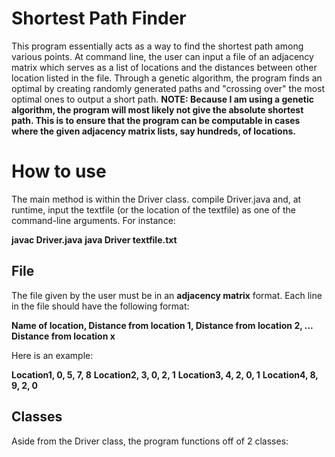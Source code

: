 # Shortest Path Finder
This program essentially acts as a way to find the shortest path among various points. At command line, the user can input a file of an adjacency matrix which serves as a list of locations and the distances between other location listed in the file. Through a genetic algorithm, the program finds an optimal by creating randomly generated paths and "crossing over" the most optimal ones to output a short path. **NOTE: Because I am using a genetic algorithm, the program will most likely not give the absolute shortest path. This is to ensure that the program can be computable in cases where the given adjacency matrix lists, say hundreds, of locations.**

# How to use
The main method is within the Driver class. compile Driver.java and, at runtime, input the textfile (or the location of the textfile) as one of the command-line arguments. For instance:

**javac Driver.java**
**java Driver textfile.txt**

## File
The file given by the user must be in an **adjacency matrix** format. Each line in the file should have the following format:

**Name of location, Distance from location 1, Distance from location 2, ... Distance from location x**

Here is an example:

**Location1, 0, 5, 7, 8**
**Location2, 3, 0, 2, 1**
**Location3, 4, 2, 0, 1**
**Location4, 8, 9, 2, 0**

## Classes
Aside from the Driver class, the program functions off of 2 classes:

